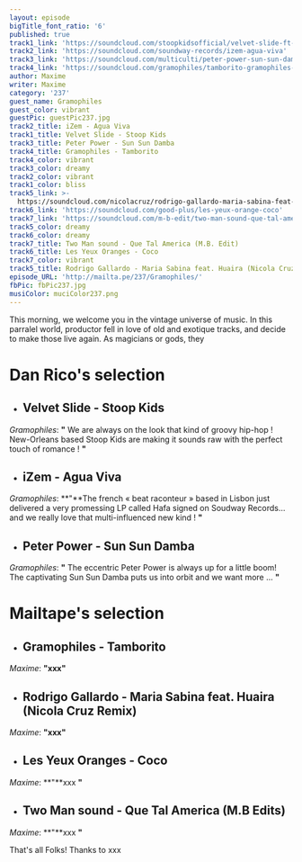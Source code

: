 ```yaml
---
layout: episode
bigTitle_font_ratio: '6'
published: true
track1_link: 'https://soundcloud.com/stoopkidsofficial/velvet-slide-ft-jo'
track2_link: 'https://soundcloud.com/soundway-records/izem-agua-viva'
track3_link: 'https://soundcloud.com/multiculti/peter-power-sun-sun-damba-e'
track4_link: 'https://soundcloud.com/gramophiles/tamborito-gramophiles-edit-4'
author: Maxime
writer: Maxime
category: '237'
guest_name: Gramophiles
guest_color: vibrant
guestPic: guestPic237.jpg
track2_title: iZem - Agua Viva
track1_title: Velvet Slide - Stoop Kids
track3_title: Peter Power - Sun Sun Damba
track4_title: Gramophiles - Tamborito
track4_color: vibrant
track3_color: dreamy
track2_color: vibrant
track1_color: bliss
track5_link: >-
  https://soundcloud.com/nicolacruz/rodrigo-gallardo-maria-sabina-feat-huaira-nicola-cruz-remix
track6_link: 'https://soundcloud.com/good-plus/les-yeux-orange-coco'
track7_link: 'https://soundcloud.com/m-b-edit/two-man-sound-que-tal-america'
track5_color: dreamy
track6_color: dreamy
track7_title: Two Man sound - Que Tal America (M.B. Edit)
track6_title: Les Yeux Oranges - Coco
track7_color: vibrant
track5_title: Rodrigo Gallardo - Maria Sabina feat. Huaira (Nicola Cruz Remix)
episode_URL: 'http://mailta.pe/237/Gramophiles/'
fbPic: fbPic237.jpg
musiColor: muciColor237.png
---
```

<p id="introduction"> This morning, we welcome you in the vintage universe of music. In this parralel world, productor fell in love of old and exotique tracks, and decide to make those live again. As magicians or gods, they</p>

# **Dan Rico's selection**

+ ## Velvet Slide - Stoop Kids

_Gramophiles_: **"** We are always on the look that kind of groovy hip-hop !  New-Orleans based Stoop Kids are making it sounds raw with the perfect touch of romance ! **"**

+ ## iZem - Agua Viva
_Gramophiles_: **"**The french « beat raconteur » based in Lisbon just delivered a very promessing LP called Hafa signed on Soudway Records…and we really love that multi-influenced new kind ! **"**

+ ## Peter Power - Sun Sun Damba
_Gramophiles_: **"** The eccentric Peter Power is always up for a little boom!
The captivating Sun Sun Damba puts us into orbit and we want more ... **"**

# **Mailtape's selection**

+ ## Gramophiles - Tamborito
_Maxime_: **"**xxx**"**

+ ## Rodrigo Gallardo - Maria Sabina feat. Huaira (Nicola Cruz Remix)
_Maxime_: **"**xxx**"**

+ ## Les Yeux Oranges - Coco
_Maxime_: **"**xxx **"**

+ ## Two Man sound - Que Tal America (M.B Edits)
_Maxime_: **"**xxx **"**

<p id="outroduction">That's all Folks! Thanks to xxx </p>
